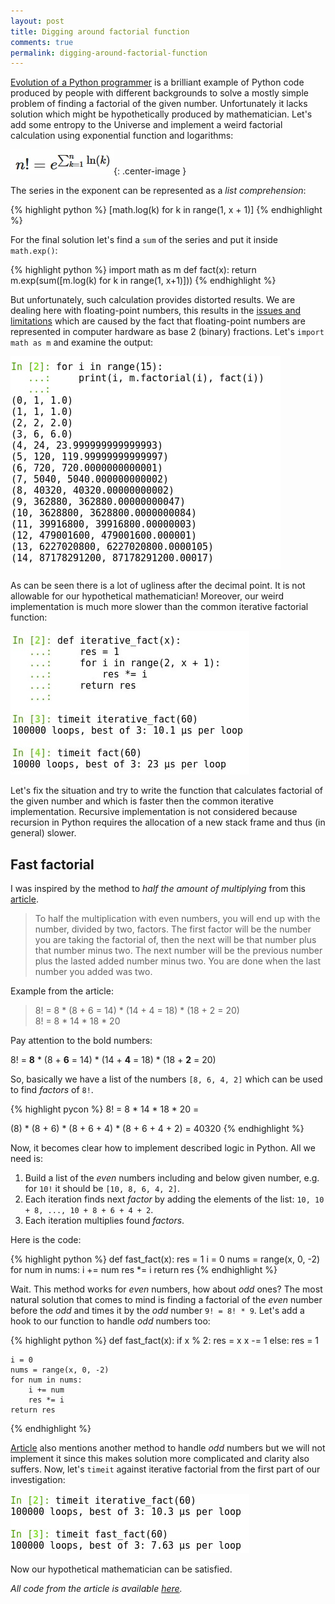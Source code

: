 ```yaml
---
layout: post
title: Digging around factorial function
comments: true
permalink: digging-around-factorial-function
---
```


[Evolution of a Python programmer](https://gist.github.com/fmeyer/289467) is a brilliant example of Python code produced by people with different backgrounds to solve a mostly simple problem of finding a factorial of the given number. Unfortunately it lacks solution which might be hypothetically produced by mathematician. Let's add some entropy to the Universe and implement a weird factorial calculation using exponential function and logarithms:

![analytical expression](/public/images/factorial/math_fla.jpg){: .center-image }

The series in the exponent can be represented as a *list comprehension*:

{% highlight python %}
[math.log(k) for k in range(1, x + 1)]
{% endhighlight %}

For the final solution let's find a `sum` of the series and put it inside `math.exp()`: 

{% highlight python %}
import math as m
def fact(x):
    return m.exp(sum([m.log(k) for k in range(1, x+1)]))
{% endhighlight %}

But unfortunately, such calculation provides distorted results. We are dealing here with floating-point numbers, this results in the [issues and limitations](https://docs.python.org/3/tutorial/floatingpoint.html) which are caused by the fact that floating-point numbers are represented in computer hardware as base 2 (binary) fractions. Let's `import math as m` and examine the output:

![ipython session](/public/images/factorial/ipython_run.jpg)

As can be seen there is a lot of ugliness after the decimal point. It is not allowable for our hypothetical mathematician! Moreover, our weird implementation is much more slower than the common iterative factorial function:

![ipython timeit](/public/images/factorial/ipython_timeit.jpg)

Let's fix the situation and try to write the function that calculates factorial of the given number and which is faster then the common iterative implementation. Recursive implementation is not considered because recursion in Python requires the allocation of a new stack frame and thus (in general) slower.

Fast factorial
--------------

I was inspired by the method to *half the amount of multiplying* from this [article](https://sites.google.com/site/examath/research/factorials).

> To half the multiplication with even numbers, you will end up with the number, divided by two, factors. The first factor will be the number you are taking the factorial of, then the next will be that number plus that number minus two. The next number will be the previous number plus the lasted added number minus two. You are done when the last number you added was two.

Example from the article:

> 8! = 8 * (8 + 6 = 14) * (14 + 4 = 18) * (18 + 2 = 20) <br>
> 8! = 8 * 14 * 18 * 20

Pay attention to the bold numbers:

8! = __8__ * (8 + __6__ = 14) * (14 + __4__ = 18) * (18 + __2__ = 20)

So, basically we have a list of the numbers `[8, 6, 4, 2]` which can be used to find *factors* of `8!`.

{% highlight pycon %}
8! = 8 * 14 * 18 * 20 =

(8) *
(8 + 6) *
(8 + 6 + 4) *
(8 + 6 + 4 + 2) =
40320
{% endhighlight %}

Now, it becomes clear how to implement described logic in Python. All we need is:

1. Build a list of the *even* numbers including and below given number, e.g. for `10!` it should be `[10, 8, 6, 4, 2]`.
2. Each iteration finds next *factor* by adding the elements of the list: `10, 10 + 8, ..., 10 + 8 + 6 + 4 + 2`.
3. Each iteration multiplies found *factors*.

Here is the code:

{% highlight python %}
def fast_fact(x):
    res = 1
    i = 0
    nums = range(x, 0, -2)
    for num in nums:
        i += num
        res *= i
    return res
{% endhighlight %}

Wait. This method works for *even* numbers, how about *odd* ones? The most natural solution that comes to mind is finding a factorial of the *even* number before the *odd* and times it by the *odd* number `9! = 8! * 9`. Let's add a hook to our function to handle *odd* numbers too:

{% highlight python %}
def fast_fact(x):
    if x % 2:
        res = x
        x -= 1
    else:
        res = 1

    i = 0
    nums = range(x, 0, -2)
    for num in nums:
        i += num
        res *= i
    return res
{% endhighlight %}

[Article](https://sites.google.com/site/examath/research/factorials) also mentions another method to handle *odd* numbers but we will not implement it since this makes solution more complicated and clarity also suffers. Now, let's `timeit` against iterative factorial from the first part of our investigation:

![ipython timeit](/public/images/factorial/ipython_timeit2.jpg)

Now our hypothetical mathematician can be satisfied.

*All code from the article is available [here](https://gist.github.com/pavdmyt/3b99e9b499289e072a48).*
